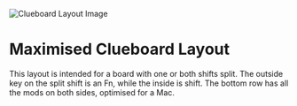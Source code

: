 ![Clueboard Layout Image](http://i.imgur.com/7oZCsHF.png)

# Maximised Clueboard Layout

This layout is intended for a board with one or both shifts split. The outside key on the split shift is an Fn, while the inside is shift. The bottom row has all the mods on both sides, optimised for a Mac.
